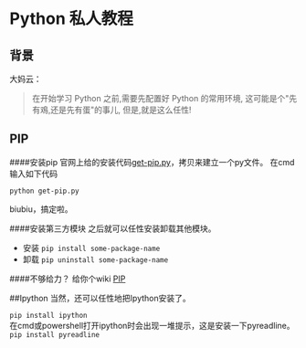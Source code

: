 # Python 私人教程

## 背景
大妈云：
> 在开始学习 Python 之前,需要先配置好 Python 的常用环境, 这可能是个"先有鳮,还是先有蛋"的事儿, 但是,就是这么任性!

## PIP
####安装pip
官网上给的安装代码[get-pip.py](https://bootstrap.pypa.io/get-pip.py)，拷贝来建立一个py文件。
在cmd输入如下代码

````python get-pip.py````

biubiu，搞定啦。

####安装第三方模块
之后就可以任性安装卸载其他模块。
- 安装
````pip install some-package-name````
- 卸载
````pip uninstall some-package-name````


####不够给力？
给你个wiki
[PIP](https://en.wikipedia.org/wiki/Pip_(package_manager))

##Ipython
当然，还可以任性地把Ipython安装了。

````pip install ipython````    
在cmd或powershell打开ipython时会出现一堆提示，这是安装一下pyreadline。
````pip install pyreadline````